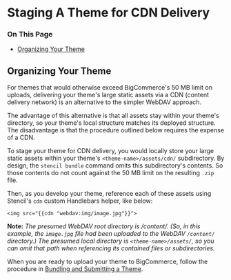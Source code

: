 <h1>Staging A Theme for CDN Delivery</h1>

<div class="otp" id="no-index">
	<h3> On This Page </h3>
	<ul>
    <li><a href="#staging_sizing-your-theme">Organizing Your Theme</a></li>
	</ul>
</div>

<a href='#staging_sizing-your-theme' aria-hidden='true' class='block-anchor'  id='staging_sizing-your-theme'><i aria-hidden='true' class='linkify icon'></i></a>

## Organizing Your Theme

For themes that would otherwise exceed BigCommerce's 50 MB limit on uploads, delivering your theme's large static assets via a CDN (content delivery network) is an alternative to the simpler WebDAV approach.

The advantage of this alternative is that all assets stay within your theme's directory, so your theme's local structure matches its deployed structure. The disadvantage is that the procedure outlined below requires the expense of a CDN.

To stage your theme for CDN delivery, you would locally store your large static assets within your theme's
`<theme-name>/assets/cdn/` subdirectory. By design, the `stencil bundle` command omits this subdirectory's contents. So those contents do not count against the 50 MB limit on the resulting `.zip` file.

Then, as you develop your theme, reference each of these assets using Stencil's `cdn` custom Handlebars helper, like below:

`<img src="{{cdn "webdav:img/image.jpg"}}">`

**Note:** _The presumed WebDAV root directory is /content/. (So, in this example, the `image.jpg` file had been uploaded to the WebDAV `/content/` directory.) The presumed local directory is `<theme-name>/assets/`, so you can omit that path when referencing its contained files or subdirectories._

When you are ready to upload your theme to BigCommerce, follow the procedure in [Bundling and Submitting a Theme](/stencil-docs/prepare-and-upload-a-theme/bundling-and-uploading).

